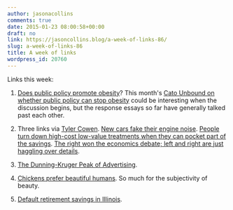 ```yaml
---
author: jasonacollins
comments: true
date: 2015-01-23 08:00:58+00:00
draft: no
link: https://jasoncollins.blog/a-week-of-links-86/
slug: a-week-of-links-86
title: A week of links
wordpress_id: 20760
---
```


Links this week:






	
  1. [Does public policy promote obesity](http://www.cato-unbound.org/2015/01/16/baylen-linnekin/does-public-policy-promote-obesity)? This month's [Cato Unbound on whether public policy can stop obesity](http://www.cato-unbound.org/issues/january-2015/can-public-policy-stop-obesity) could be interesting when the discussion begins, but the response essays so far have generally talked past each other.

	
  2. Three links via [Tyler Cowen](https://twitter.com/tylercowen). [New cars fake their engine noise](http://www.washingtonpost.com/business/economy/americas-best-selling-cars-and-trucks-are-built-on-lies-the-rise-of-fake-engine-noise/2015/01/21/6db09a10-a0ba-11e4-b146-577832eafcb4_story.html?hpid=z2). [People turn down high-cost low-value treatments when they can pocket part of the savings](http://marginalrevolution.com/marginalrevolution/2015/01/is-the-split-benefit-a-feasible-way-to-reduce-health-care-costs.html). [The right won the economics debate; left and right are just haggling over details](http://marginalrevolution.com/marginalrevolution/2015/01/good-sentences-from-nick-rowe.html).

	
  3. [The Dunning-Kruger Peak of Advertising](http://www.warc.com/Blogs/The_DunningKruger_Peak_of_Advertising.blog?ID=1998).

	
  4. [Chickens prefer beautiful humans](http://cogprints.org/5272/1/ghirlanda_jansson_enquist2002.pdf). So much for the subjectivity of beauty.

	
  5. [Default retirement savings in Illinois](http://www.nytimes.com/2015/01/06/upshot/illinois-introduces-automatic-retirement-savings-program-a-first-for-the-nation.html?_r=1&abt=0002&abg=0).


